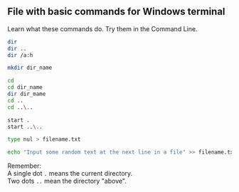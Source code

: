 ## File with basic commands for Windows terminal

Learn what these commands do. Try them in the Command Line.

```bash
dir
dir ..  
dir /a:h  

mkdir dir_name  

cd
cd dir_name
dir dir_mame
cd ..  
cd ..\..  

start .  
start ..\..

type nul > filename.txt

echo "Input some random text at the next line in a file" >> filename.txt
```

Remember:  
A single dot `.` means the current directory.  
Two dots `..` mean the directory "above".
